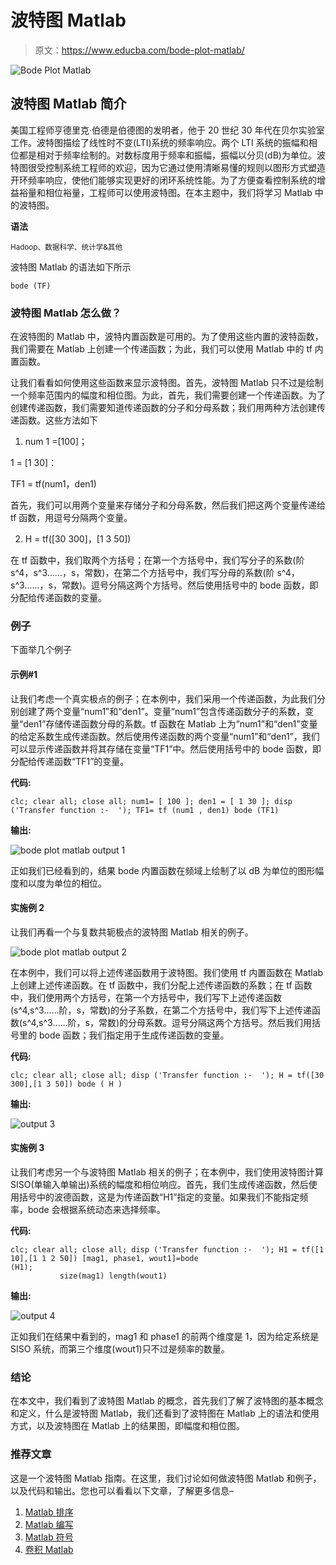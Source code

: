 # 波特图 Matlab

> 原文：<https://www.educba.com/bode-plot-matlab/>

![Bode Plot Matlab](img/174354ab3e7d84c744a114bbf674d573.png)



## 波特图 Matlab 简介

美国工程师亨德里克·伯德是伯德图的发明者，他于 20 世纪 30 年代在贝尔实验室工作。波特图描绘了线性时不变(LTI)系统的频率响应。两个 LTI 系统的振幅和相位都是相对于频率绘制的。对数标度用于频率和振幅，振幅以分贝(dB)为单位。波特图很受控制系统工程师的欢迎，因为它通过使用清晰易懂的规则以图形方式塑造开环频率响应，使他们能够实现更好的闭环系统性能。为了方便查看控制系统的增益裕量和相位裕量，工程师可以使用波特图。在本主题中，我们将学习 Matlab 中的波特图。

**语法**

<small>Hadoop、数据科学、统计学&其他</small>

波特图 Matlab 的语法如下所示

`bode (TF)`

### 波特图 Matlab 怎么做？

在波特图的 Matlab 中，波特内置函数是可用的。为了使用这些内置的波特函数，我们需要在 Matlab 上创建一个传递函数；为此，我们可以使用 Matlab 中的 tf 内置函数。

让我们看看如何使用这些函数来显示波特图。首先，波特图 Matlab 只不过是绘制一个频率范围内的幅度和相位图。为此，首先，我们需要创建一个传递函数。为了创建传递函数，我们需要知道传递函数的分子和分母系数；我们用两种方法创建传递函数。这些方法如下

1.  num 1 =[100]；

1 = [1 30]：

TF1 = tf(num1，den1)

首先，我们可以用两个变量来存储分子和分母系数，然后我们把这两个变量传递给 tf 函数，用逗号分隔两个变量。

2.  H = tf([30 300]，[1 3 50])

在 tf 函数中，我们取两个方括号；在第一个方括号中，我们写分子的系数(阶 s^4，s^3……，s，常数)，在第二个方括号中，我们写分母的系数(阶 s^4，s^3……，s，常数)。逗号分隔这两个方括号。然后使用括号中的 bode 函数，即分配给传递函数的变量。

### 例子

下面举几个例子

#### 示例#1

让我们考虑一个真实极点的例子；在本例中，我们采用一个传递函数，为此我们分别创建了两个变量“num1”和“den1”。变量“num1”包含传递函数分子的系数，变量“den1”存储传递函数分母的系数。tf 函数在 Matlab 上为“num1”和“den1”变量的给定系数生成传递函数。然后使用传递函数的两个变量“num1”和“den1”，我们可以显示传递函数并将其存储在变量“TF1”中。然后使用括号中的 bode 函数，即分配给传递函数“TF1”的变量。

**代码:**

`clc;
clear all;
close all;
num1= [ 100 ];
den1 = [ 1 30 ];
disp ('Transfer function :-  ');
TF1= tf (num1 , den1)
bode (TF1)`

**输出:**

![bode plot matlab output 1](img/3fa082c1a9e133e89d53262ac4b9424d.png)



正如我们已经看到的，结果 bode 内置函数在频域上绘制了以 dB 为单位的图形幅度和以度为单位的相位。

#### 实施例 2

让我们再看一个与复数共轭极点的波特图 Matlab 相关的例子。

![bode plot matlab output 2](img/63ab4281e843a2bf88a39d291b0b2b2a.png)



在本例中，我们可以将上述传递函数用于波特图。我们使用 tf 内置函数在 Matlab 上创建上述传递函数。在 tf 函数中，我们分配上述传递函数的系数；在 tf 函数中，我们使用两个方括号，在第一个方括号中，我们写下上述传递函数(s^4,s^3……阶，s，常数)的分子系数，在第二个方括号中，我们写下上述传递函数(s^4,s^3……阶，s，常数)的分母系数。逗号分隔这两个方括号。然后我们用括号里的 bode 函数；我们指定用于生成传递函数的变量。

**代码:**

`clc;
clear all;
close all;
disp ('Transfer function :-  ');
H = tf([30 300],[1 3 50])
bode ( H )`

**输出:**

![output 3](img/70b40624b8fde2594c377d158e9660d6.png)



#### 实施例 3

让我们考虑另一个与波特图 Matlab 相关的例子；在本例中，我们使用波特图计算 SISO(单输入单输出)系统的幅度和相位响应。首先，我们生成传递函数，然后使用括号中的波德函数，这是为传递函数“H1”指定的变量。如果我们不能指定频率，bode 会根据系统动态来选择频率。

**代码:**

`clc;
clear all;
close all;
disp ('Transfer function :-  ');
H1 = tf([1 10],[1 1 2 50])
[mag1, phase1, wout1]=bode (H1);                                                                            size(mag1)
length(wout1)`

**输出:**

![output 4](img/f4b851cc58afcc29da4945f82bb3052f.png)



正如我们在结果中看到的，mag1 和 phase1 的前两个维度是 1，因为给定系统是 SISO 系统，而第三个维度(wout1)只不过是频率的数量。

### 结论

在本文中，我们看到了波特图 Matlab 的概念，首先我们了解了波特图的基本概念和定义，什么是波特图 Matlab，我们还看到了波特图在 Matlab 上的语法和使用方式，以及波特图在 Matlab 上的结果图，即幅度和相位图。

### 推荐文章

这是一个波特图 Matlab 指南。在这里，我们讨论如何做波特图 Matlab 和例子，以及代码和输出。您也可以看看以下文章，了解更多信息–

1.  [Matlab 排序](https://www.educba.com/matlab-sort/)
2.  [Matlab 编写](https://www.educba.com/matlab-fwrite/)
3.  [Matlab 符号](https://www.educba.com/matlab-syms/)
4.  [卷积 Matlab](https://www.educba.com/convolution-matlab/)





